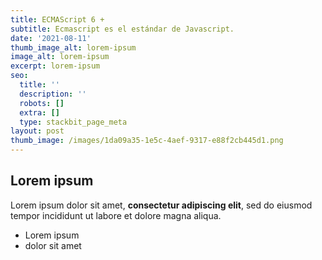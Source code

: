 ```yaml
---
title: ECMAScript 6 +
subtitle: Ecmascript es el estándar de Javascript.
date: '2021-08-11'
thumb_image_alt: lorem-ipsum
image_alt: lorem-ipsum
excerpt: lorem-ipsum
seo:
  title: ''
  description: ''
  robots: []
  extra: []
  type: stackbit_page_meta
layout: post
thumb_image: /images/1da09a35-1e5c-4aef-9317-e88f2cb445d1.png
---
```

## Lorem ipsum

Lorem ipsum dolor sit amet, **consectetur adipiscing elit**, sed do eiusmod tempor incididunt ut labore et dolore magna aliqua.

- Lorem ipsum
- dolor sit amet